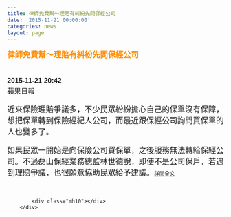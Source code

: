 ```yaml
---
title: 律師免費幫～理賠有糾紛先問保經公司
date: '2015-11-21 00:00:00'
categories: news
layout: page
---
```


<div class="text">
			<div>
	<div>
		<div>
			<strong><span style="color: rgb(255, 140, 0);"><span style="font-size: 18px;">律師免費幫～理賠有糾紛先問保經公司</span></span></strong></div>
		<h1 style="border: 0px none; margin: 0px; outline: none 0px; padding: 0px; font-stretch: normal; font-size: 30px; line-height: 1.3; font-family: 微软雅黑, 黑体, 'helvetica neue', 'lucida grande', Arial, PMingLiU, 'Trebuchet MS', Helvetica, Verdana, sans-serif; color: rgb(49, 49, 51); width: 630px;">
			&nbsp;</h1>
		<h1 style="border: 0px none; margin: 0px; outline: none 0px; padding: 0px; font-stretch: normal; font-size: 30px; line-height: 1.3; font-family: 微软雅黑, 黑体, 'helvetica neue', 'lucida grande', Arial, PMingLiU, 'Trebuchet MS', Helvetica, Verdana, sans-serif; color: rgb(49, 49, 51); width: 630px;">
			<span style="color: rgb(34, 34, 34); font-family: Arial, Helvetica, sans-serif; font-size: 16px;">2015-11-21</span><span style="color: rgb(34, 34, 34); font-family: Arial, Helvetica, sans-serif; font-size: 16px;">&nbsp;20:42</span></h1>
		<div>
			<span style="font-size: 16px;">蘋果日報 &nbsp;</span></div>
		<div>
			&nbsp;</div>
		<div>
			<span style="font-size: 18px;">近來保險理賠爭議多，不少民眾紛紛擔心自己的保單沒有保障，想把保單轉到保險經紀人公司，而最近跟保經公司詢問買保單的人也變多了。</span></div>
		<div>
			&nbsp;</div>
		<div>
			<span style="font-size: 18px;">如果民眾一開始是向保險公司買保單，之後服務無法轉給保經公司。不過磊山保經業務總監林世德說，即使不是公司保戶，若遇到理賠爭議，也很願意協助民眾給予建議。</span><a href="http://www.appledaily.com.tw/realtimenews/article/new/20151121/737572/" style="font-size: 9pt;">詳閱全文</a></div>
	</div>
	<div>
		&nbsp;</div>
</div>
<div>
	&nbsp;</div>

			<div class="mh10"></div>
		</div>